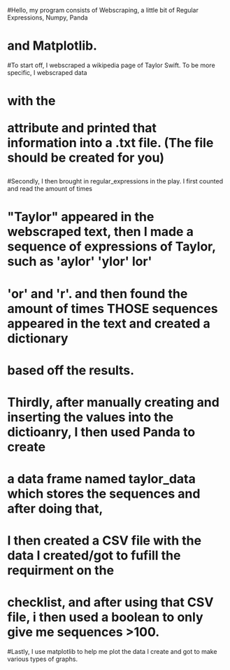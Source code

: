 
#Hello, my program consists of Webscraping, a little bit of Regular Expressions, Numpy, Panda
# and Matplotlib. 

#To start off, I webscraped a wikipedia page of Taylor Swift. To be more specific, I webscraped data
# with the <p> attribute and printed that information into a .txt file. (The file should be created for you)

#Secondly, I then brought in regular_expressions in the play. I first counted and read the amount of times
# "Taylor" appeared in the webscraped text, then I made a sequence of expressions of Taylor, such as 'aylor' 'ylor' lor' 
# 'or' and 'r'. and then found the amount of times THOSE sequences appeared in the text and created a dictionary
#  based off the results. 

# Thirdly, after manually creating and inserting the values into the dictioanry, I then used Panda to create 
# a data frame named taylor_data which stores the sequences and after doing that, 
# I then created a CSV file with the data I created/got to fufill the requirment on the 
# checklist, and after using that CSV file, i then used a boolean to only give me sequences >100.

#Lastly, I use matplotlib to help me plot the data I create and got to make various types of graphs. 

